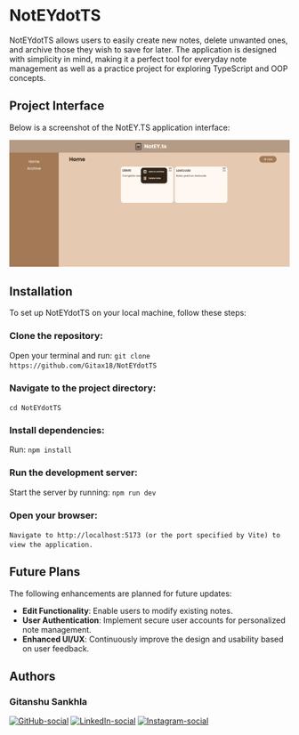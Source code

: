 # NotEYdotTS

NotEYdotTS allows users to easily create new notes, delete unwanted ones, and archive those they wish to save for later. The application is designed with simplicity in mind, making it a perfect tool for everyday note management as well as a practice project for exploring TypeScript and OOP concepts.

## Project Interface

Below is a screenshot of the NotEY.TS application interface:

![](./screenshots/notey.ts-photo.png)

## Installation

To set up NotEYdotTS on your local machine, follow these steps:

### Clone the repository:

Open your terminal and run:
`git clone https://github.com/Gitax18/NotEYdotTS`

### Navigate to the project directory:

`cd NotEYdotTS`

### Install dependencies:

Run:
`npm install`

### Run the development server:

Start the server by running:
`npm run dev`

### Open your browser:

`Navigate to http://localhost:5173 (or the port specified by Vite) to view the application.`

## Future Plans

The following enhancements are planned for future updates:

- **Edit Functionality**: Enable users to modify existing notes.
- **User Authentication**: Implement secure user accounts for personalized note management.
- **Enhanced UI/UX**: Continuously improve the design and usability based on user feedback.

## Authors

### Gitanshu Sankhla

[![GitHub-social](https://img.shields.io/badge/github-%23121011.svg?style=for-the-badge&logo=github&logoColor=white)](https://github.com/Gitax18) [![LinkedIn-social](https://img.shields.io/badge/linkedin-%230077B5.svg?style=for-the-badge&logo=linkedin&logoColor=white)](https://linkedin.com/in/gitanshu-sankhla)
[![Instagram-social](https://img.shields.io/badge/Instagram-%23E4405F.svg?style=for-the-badge&logo=Instagram&logoColor=white)](https://www.instagram.com/gitanshusankhla)
